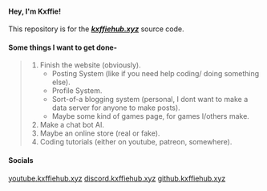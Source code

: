 #### Hey, I'm Kxffie!

This repository is for the ***[kxffiehub.xyz](https://www.kxffiehub.xyz)*** source code.

#### Some things I want to get done-
> 1. Finish the website (obviously).
>    - Posting System (like if you need help coding/ doing something else).
>    - Profile System.
>    - Sort-of-a blogging system (personal, I dont want to make a data server for anyone to make posts).
>    - Maybe some kind of games page, for games I/others make.
> 2. Make a chat bot AI.
> 3. Maybe an online store (real or fake).
> 4. Coding tutorials (either on youtube, patreon, somewhere).

#### Socials
<a href="https://youtube.kxffiehub.xyz">youtube.kxffiehub.xyz</a>
<a href="https://discord.kxffiehub.zyz">discord.kxffiehub.xyz</a>
<a href="https://github.kxffiehub.xyz">github.kxffiehub.xyz</a>

<!-- #### Donations
Cashapp <a href="https://cash.app/$kxffie">$Kxffie</a> -->